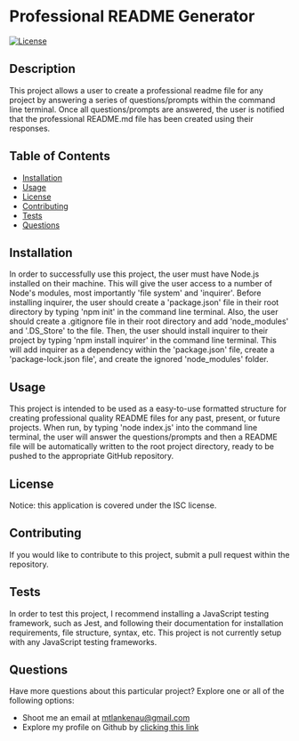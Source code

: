 # Professional README Generator
[![License](https://img.shields.io/badge/License-ISC-red.svg)](https://opensource.org/licenses/ISC)

## Description
This project allows a user to create a professional readme file for any project by answering a series of questions/prompts within the command line terminal.  Once all questions/prompts are answered, the user is notified that the professional README.md file has been created using their responses.

## Table of Contents
* [Installation](#installation)
* [Usage](#usage)
* [License](#license)
* [Contributing](#contributing)
* [Tests](#tests)
* [Questions](#questions)

<a name="install"></a>
## Installation
In order to successfully use this project, the user must have Node.js installed on their machine.  This will give the user access to a number of Node's modules, most importantly 'file system' and 'inquirer'.  Before installing inquirer, the user should create a 'package.json' file in their root directory by typing 'npm init' in the command line terminal. Also, the user should create a .gitignore file in their root directory and add 'node_modules' and '.DS_Store' to the file.  Then, the user should install inquirer to their project by typing 'npm install inquirer' in the command line terminal.  This will add inquirer as a dependency within the 'package.json' file, create a 'package-lock.json file', and create the ignored 'node_modules' folder.

<a name="usage"></a>
## Usage
This project is intended to be used as a easy-to-use formatted structure for creating professional quality README files for any past, present, or future projects.  When run, by typing 'node index.js' into the command line terminal, the user will answer the questions/prompts and then a README file will be automatically written to the root project directory, ready to be pushed to the appropriate GitHub repository.

<a name="license"></a>
## License
Notice: this application is covered under the ISC license.

<a name="contribute"></a>
## Contributing
If you would like to contribute to this project, submit a pull request within the repository.

<a name="tests"></a>
## Tests
In order to test this project, I recommend installing a JavaScript testing framework, such as Jest, and following their documentation for installation requirements, file structure, syntax, etc.  This project is not currently setup with any JavaScript testing frameworks.

<a name="questions"></a>
## Questions
Have more questions about this particular project? Explore one or all of the following options:
* Shoot me an email at <a href = "mailto: mtlankenau@gmail.com">mtlankenau@gmail.com</a>
* Explore my profile on Github by <a href="github.com/mtlankenau">clicking this link</a>
